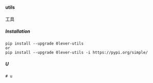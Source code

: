 #### utils
工具


##### Installation

```
pip install --upgrade 0lever-utils
or
pip install --upgrade 0lever-utils -i https://pypi.org/simple/

```

##### U
```
# u
```

